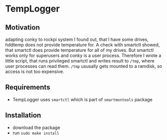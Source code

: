 # TempLogger

## Motivation
adapting conky to rockpi system I found out, that I have some drives,
hddtemp does not provide temperature for. A check with smartctl
showed, that smartctl does provide temperature for all of my drives.
But smartctl works only for superusers  and conky is a user process.
Therefore I wrote a little script, that runs privileged smartctl and
writes result to `/tmp`, where user processes can read them.
`/tmp` ususally gets mounted to a ramdisk, so access is not too expensive.

## Requirements

* TempLogger uses `smartctl` which is part of `smartmontools` package

## Installation

* download the package
* run `sudo make install`
